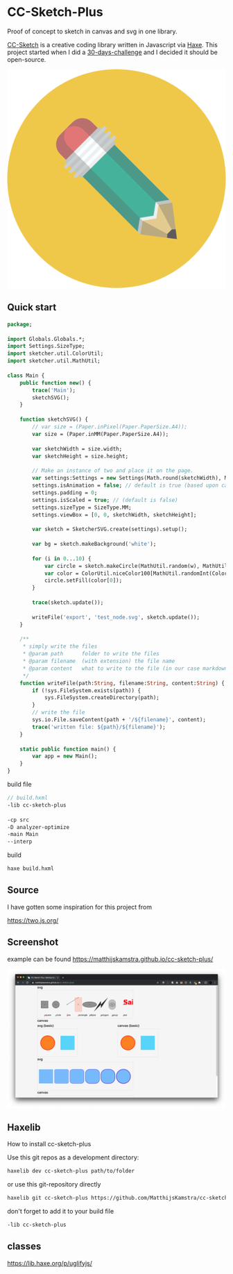 # CC-Sketch-Plus

Proof of concept to sketch in canvas and svg in one library.

[CC-Sketch](https://github.com/MatthijsKamstra/cc-sketch) is a creative coding library written in Javascript via [Haxe](http://www.haxe.org).
This project started when I did a [30-days-challenge](https://matthijskamstra.github.io/creative-coding) and I decided it should be open-source.

<p align="center">
  <img src="icon.jpg" />
</p>

## Quick start

```haxe
package;

import Globals.Globals.*;
import Settings.SizeType;
import sketcher.util.ColorUtil;
import sketcher.util.MathUtil;

class Main {
	public function new() {
		trace('Main');
		sketchSVG();
	}

	function sketchSVG() {
		// var size = (Paper.inPixel(Paper.PaperSize.A4));
		var size = (Paper.inMM(Paper.PaperSize.A4));

		var sketchWidth = size.width;
		var sketchHeight = size.height;

		// Make an instance of two and place it on the page.
		var settings:Settings = new Settings(Math.round(sketchWidth), Math.round(sketchHeight), 'svg');
		settings.isAnimation = false; // default is true (based upon canvas)
		settings.padding = 0;
		settings.isScaled = true; // (default is false)
		settings.sizeType = SizeType.MM;
		settings.viewBox = [0, 0, sketchWidth, sketchHeight];

		var sketch = SketcherSVG.create(settings).setup();

		var bg = sketch.makeBackground('white');

		for (i in 0...10) {
			var circle = sketch.makeCircle(MathUtil.random(w), MathUtil.random(h), MathUtil.clamp(MathUtil.random(200), 50, 200));
			var color = ColorUtil.niceColor100[MathUtil.randomInt(ColorUtil.niceColor100.length - 1)];
			circle.setFill(color[0]);
		}

		trace(sketch.update());

		writeFile('export', 'test_node.svg', sketch.update());
	}

	/**
	 * simply write the files
	 * @param path 		folder to write the files
	 * @param filename	(with extension) the file name
	 * @param content	what to write to the file (in our case markdown)
	 */
	function writeFile(path:String, filename:String, content:String) {
		if (!sys.FileSystem.exists(path)) {
			sys.FileSystem.createDirectory(path);
		}
		// write the file
		sys.io.File.saveContent(path + '/${filename}', content);
		trace('written file: ${path}/${filename}');
	}

	static public function main() {
		var app = new Main();
	}
}

```

build file

```haxe
// build.hxml
-lib cc-sketch-plus

-cp src
-D analyzer-optimize
-main Main
--interp
```

build

```bash
haxe build.hxml
```

## Source

I have gotten some inspiration for this project from

<https://two.js.org/>

## Screenshot

example can be found <https://matthijskamstra.github.io/cc-sketch-plus/>

![](img/screenshot.png)

## Haxelib

How to install cc-sketch-plus

Use this git repos as a development directory:

```bash
haxelib dev cc-sketch-plus path/to/folder
```

or use this git-repository directly

```bash
haxelib git cc-sketch-plus https://github.com/MatthijsKamstra/cc-sketch-plus.git
```

don't forget to add it to your build file

```haxe
-lib cc-sketch-plus
```

## classes

https://lib.haxe.org/p/uglifyjs/
